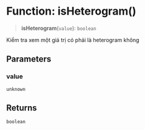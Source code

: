 # Function: isHeterogram()

> **isHeterogram**(`value`): `boolean`

Kiểm tra xem một giá trị có phải là heterogram không

## Parameters

### value

`unknown`

## Returns

`boolean`
